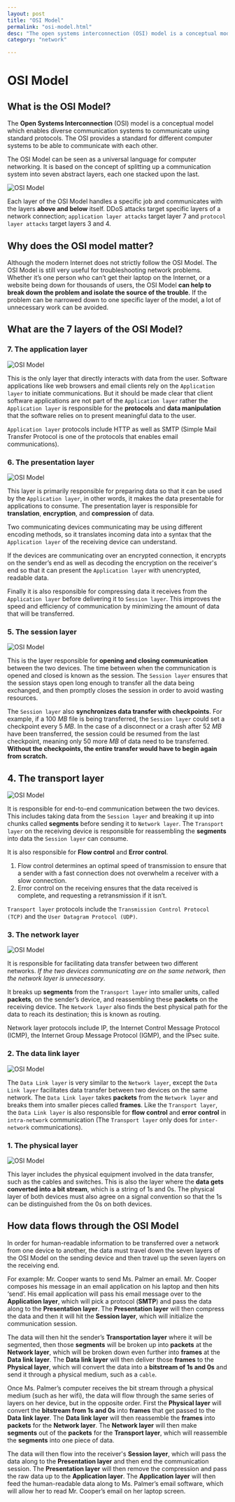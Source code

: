 ```yaml
---
layout: post
title: "OSI Model"
permalink: "osi-model.html"
desc: "The open systems interconnection (OSI) model is a conceptual model which enables diverse communication systems to communicate using standard protocols. The OSI provides a standard for different computer systems to be able to communicate with each other."
category: "network"

---
```


# OSI Model

## What is the OSI Model?

The **Open Systems Interconnection** (OSI) model is a conceptual model which enables diverse communication systems to communicate using standard protocols. The OSI provides a standard for different computer systems to be able to communicate with each other.

The OSI Model can be seen as a universal language for computer networking. It is based on the concept of splitting up a communication system into seven abstract layers, each one stacked upon the last.

![OSI Model](/assets/img/osi-model.png "OSI Model")

Each layer of the OSI Model handles a specific job and communicates with the layers **above and below** itself. DDoS attacks target specific layers of a network connection; `application layer attacks` target layer 7 and `protocol layer attacks` target layers 3 and 4.


## Why does the OSI model matter?

Although the modern Internet does not strictly follow the OSI Model. The OSI Model is still very useful for troubleshooting network problems. Whether it’s one person who can’t get their laptop on the Internet, or a website being down for thousands of users, the OSI Model **can help to break down the problem and isolate the source of the trouble**. If the problem can be narrowed down to one specific layer of the model, a lot of unnecessary work can be avoided.

## What are the 7 layers of the OSI Model?

### 7. The application layer

![OSI Model](/assets/img/application-layer.png "Application Layer")

This is the only layer that directly interacts with data from the user. Software applications like web browsers and email clients rely on the `Application layer` to initiate communications. But it should be made clear that client software applications are not part of the `Application layer` rather the `Application layer` is responsible for the **protocols** and **data manipulation** that the software relies on to present meaningful data to the user.

`Application layer` protocols include HTTP as well as SMTP (Simple Mail Transfer Protocol is one of the protocols that enables email communications).

### 6. The presentation layer

![OSI Model](/assets/img/presentation-layer.png "Presentation Layer")

This layer is primarily responsible for preparing data so that it can be used by the `Application layer`, in other words, it makes the data presentable for applications to consume. The presentation layer is responsible for **translation**, **encryption**, and **compression** of data.

Two communicating devices communicating may be using different encoding methods, so it translates incoming data into a syntax that the `Application layer` of the receiving device can understand.

If the devices are communicating over an encrypted connection, it encrypts on the sender’s end as well as decoding the encryption on the receiver's end so that it can present the `Application layer` with unencrypted, readable data.

Finally it is also responsible for compressing data it receives from the `Application layer` before delivering it to `Session layer`. This improves the speed and efficiency of communication by minimizing the amount of data that will be transferred.

### 5. The session layer

![OSI Model](/assets/img/session-layer.png "Session Layer")

This is the layer responsible for **opening and closing communication** between the two devices. The time between when the communication is opened and closed is known as the session. The `Session layer` ensures that the session stays open long enough to transfer all the data being exchanged, and then promptly closes the session in order to avoid wasting resources.

The `Session layer` also **synchronizes data transfer with checkpoints**. For example, if a 100 *MB* file is being transferred, the `Session layer` could set a checkpoint every 5 *MB*. In the case of a disconnect or a crash after 52 *MB* have been transferred, the session could be resumed from the last checkpoint, meaning only 50 more *MB* of data need to be transferred. **Without the checkpoints, the entire transfer would have to begin again from scratch.**

## 4. The transport layer

![OSI Model](/assets/img/transport-layer.png "Transport Layer")

It is responsible for end-to-end communication between the two devices. This includes taking data from the `Session layer` and breaking it up into chunks called **segments** before sending it to `Network layer`. The `Transport layer` on the receiving device is responsible for reassembling the **segments** into data the `Session layer` can consume.

It is also responsible for **Flow control** and **Error control**. 

1. Flow control determines an optimal speed of transmission to ensure that a sender with a fast connection does not overwhelm a receiver with a slow connection. 
2. Error control on the receiving ensures that the data received is complete, and requesting a retransmission if it isn’t.

`Transport layer` protocols include the `Transmission Control Protocol (TCP)` and the `User Datagram Protocol (UDP)`.

### 3. The network layer

![OSI Model](/assets/img/network-layer.png "Network Layer")

It is responsible for facilitating data transfer between two different networks. *If the two devices communicating are on the same network, then the network layer is unnecessary*. 

It breaks up **segments** from the `Transport layer` into smaller units, called **packets**, on the sender’s device, and reassembling these **packets** on the receiving device. The `Network layer` also finds the best physical path for the data to reach its destination; this is known as routing.

Network layer protocols include IP, the Internet Control Message Protocol (ICMP), the Internet Group Message Protocol (IGMP), and the IPsec suite.

### 2. The data link layer

![OSI Model](/assets/img/datalink-layer.png "Data Link Layer")

The `Data Link layer` is very similar to the `Network layer`, except the `Data Link layer` facilitates data transfer between two devices on the same network. The `Data Link layer` takes **packets** from the `Network layer` and breaks them into smaller pieces called **frames**. Like the `Transport layer`, the `Data Link layer` is also responsible for **flow control** and **error control** in `intra-network` communication (The `Transport layer` only does for `inter-network` communications).

### 1. The physical layer

![OSI Model](/assets/img/physical-layer.png "Physical Layer")

This layer includes the physical equipment involved in the data transfer, such as the cables and switches. This is also the layer where the **data gets converted into a bit stream**, which is a string of 1s and 0s. The physical layer of both devices must also agree on a signal convention so that the 1s can be distinguished from the 0s on both devices.

## How data flows through the OSI Model

In order for human-readable information to be transferred over a network from one device to another, the data must travel down the seven layers of the OSI Model on the sending device and then travel up the seven layers on the receiving end.

For example: Mr. Cooper wants to send Ms. Palmer an email. Mr. Cooper composes his message in an email application on his laptop and then hits ‘send’. His email application will pass his email message over to the **Application layer**, which will pick a protocol (**SMTP**) and pass the data along to the **Presentation layer**. The **Presentation layer** will then compress the data and then it will hit the **Session layer**, which will initialize the communication session.

The data will then hit the sender’s **Transportation layer** where it will be segmented, then those **segments** will be broken up into **packets** at the **Network layer**, which will be broken down even further into **frames** at the **Data link layer**. The **Data link layer** will then deliver those **frames** to the **Physical layer**, which will convert the data into a **bitstream of 1s and 0s** and send it through a physical medium, such as a `cable`.

Once Ms. Palmer’s computer receives the bit stream through a physical medium (such as her wifi), the data will flow through the same series of layers on her device, but in the opposite order. First the **Physical layer** will convert the **bitstream from 1s and 0s** into **frames** that get passed to the **Data link layer**. The **Data link layer** will then reassemble the **frames** into **packets** for the **Network layer**. The **Network layer** will then make **segments** out of the **packets** for the **Transport layer**, which will reassemble the **segments** into one piece of data.

The data will then flow into the receiver's **Session layer**, which will pass the data along to the **Presentation layer** and then end the communication session. The **Presentation layer** will then remove the compression and pass the raw data up to the **Application layer**. The **Application layer** will then feed the human-readable data along to Ms. Palmer’s email software, which will allow her to read Mr. Cooper’s email on her laptop screen.